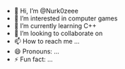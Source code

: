 - 👋 Hi, I’m @Nurk0zeee
- 👀 I’m interested in computer games
- 🌱 I’m currently learning C++
- 💞️ I’m looking to collaborate on 
- 📫 How to reach me ...
- 😄 Pronouns: ...
- ⚡ Fun fact: ...

<!---
Nurk0zeee/Nurk0zeee is a ✨ special ✨ repository because its `README.md` (this file) appears on your GitHub profile.
You can click the Preview link to take a look at your changes.
--->
